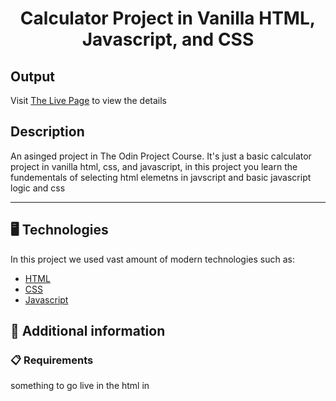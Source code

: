 <p align="center">
  <h1 align="center">Calculator Project in Vanilla HTML, Javascript, and CSS</h1>
</p>

## Output

Visit [The Live Page](https://hmif.codes) to view the details

## Description

An asinged project in The Odin Project Course. It's just a basic calculator project in vanilla html, css, and javascript, in this project you learn the fundementals of selecting html elemetns in javscript and basic javascript logic and css

---
## 🖥️ Technologies

In this project we used vast amount of modern technologies such as:

- [HTML](https://developer.mozilla.org/en-US/docs/Web/HTML)
- [CSS](https://developer.mozilla.org/en-US/docs/Web/CSS)
- [Javascript](https://developer.mozilla.org/en-US/docs/Web/JavaScript)
  
## 📖 Additional information

### 📋 Requirements

something to go live in the html in


